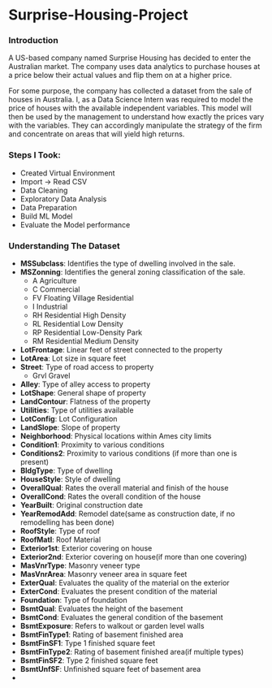 # Surprise-Housing-Project

### Introduction

A US-based company named Surprise Housing has decided to enter the Australian market. The company uses data analytics to purchase houses at a price below their actual values and flip them on at a higher price.

For some purpose, the company has collected a dataset from the sale of houses in Australia. I, as a Data Science Intern was required to model the price of houses with the available independent variables. This model will then be used by the management to understand how exactly the prices vary with the variables. They can accordingly manipulate the strategy of the firm and concentrate on areas that will yield high returns.

### Steps I Took:

- Created Virtual Environment
- Import -> Read CSV
- Data Cleaning
- Exploratory Data Analysis
- Data Preparation
- Build ML Model
- Evaluate the Model performance

### Understanding The Dataset

- **MSSubclass**: Identifies the type of dwelling involved in the sale.
- **MSZonning**: Identifies the general zoning classification of the sale.
  - A Agriculture
  - C Commercial
  - FV Floating Village Residential
  - I Industrial
  - RH Residential High Density
  - RL Residential Low Density
  - RP Residential Low-Density Park
  - RM Residential Medium Density
- **LotFrontage**: Linear feet of street connected to the property
- **LotArea**: Lot size in square feet
- **Street**: Type of road access to property
  - Grvl Gravel
- **Alley**: Type of alley access to property
- **LotShape**: General shape of property
- **LandContour**: Flatness of the property
- **Utilities**: Type of utilities available
- **LotConfig**: Lot Configuration
- **LandSlope**: Slope of property
- **Neighborhood**: Physical locations within Ames city limits
- **Condition1**: Proximity to various conditions
- **Conditions2**: Proximity to various conditions (if more than one is present)
- **BldgType**: Type of dwelling
- **HouseStyle**: Style of dwelling
- **OverallQual**: Rates the overall material and finish of the house
- **OverallCond**: Rates the overall condition of the house
- **YearBuilt**: Original construction date
- **YearRemodAdd**: Remodel date(same as construction date, if no remodelling has been done)
- **RoofStyle**: Type of roof
- **RoofMatl**: Roof Material
- **Exterior1st**: Exterior covering on house
- **Exterior2nd**: Exterior covering on house(if more than one covering)
- **MasVnrType**: Masonry veneer type
- **MasVnrArea**: Masonry veneer area in square feet
- **ExterQual**: Evaluates the quality of the material on the exterior
- **ExterCond**: Evaluates the present condition of the material
- **Foundation**: Type of foundation
- **BsmtQual**: Evaluates the height of the basement
- **BsmtCond**: Evaluates the general condition of the basement
- **BsmtExposure**: Refers to walkout or garden level walls
- **BsmtFinType1**: Rating of basement finished area
- **BsmtFinSF1**: Type 1 finished square feet
- **BsmtFinType2**: Rating of basement finished area(if multiple types)
- **BsmtFinSF2**: Type 2 finished square feet
- **BsmtUnfSF**: Unfinished square feet of basement area
- 
  
